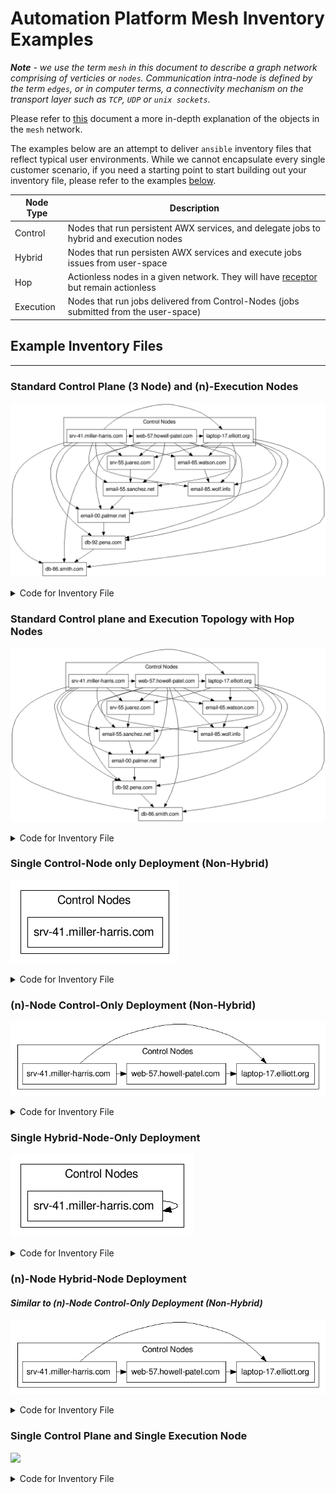 # Automation Platform Mesh Inventory Examples
<b><i>Note</b> - we use the term `mesh` in this document to describe a graph network comprising of verticies or `nodes`. Communication intra-node is defined by the term `edges`, or in computer terms, a connectivity mechanism on the transport layer such as `TCP`, `UDP` or `unix sockets`.</i>

Please refer to [this](./receptor_mesh.md) document a more in-depth explanation of the objects in the `mesh` network. 

The examples below are an attempt to deliver `ansible` inventory files that reflect typical user environments. While we cannot encapsulate every single customer scenario, if you need a starting point to start building out your inventory file, please refer to the examples [below](##Example-Inventory-Files).

| Node Type | Description |
| --------- | ----------- |
| Control | Nodes that run persistent AWX services, and delegate jobs to hybrid and execution nodes|
| Hybrid | Nodes that run persisten AWX services and execute jobs issues from user-space|
| Hop | Actionless nodes in a given network. They will have [receptor](./receptor_mesh.md) but remain actionless |
| Execution | Nodes that run jobs delivered from Control-Nodes (jobs submitted from the user-space) |

## Example Inventory Files
--------------------------

### Standard Control Plane (3 Node) and (n)-Execution Nodes
![](./img/three_node_control_plane_n_execution_nodes.png)
<details>
    <summary>Code for Inventory File</summary>
</details>

### Standard Control plane and Execution Topology with Hop Nodes

![](./img/three_node_control_plane_n_execution_nodes_with_hops.png)
<details>
    <summary>Code for Inventory File</summary>
</details>

### Single Control-Node only Deployment (Non-Hybrid)
![](./img/single_control_node_only.png)
<details>
    <summary>Code for Inventory File</summary>
</details>

### (n)-Node Control-Only Deployment (Non-Hybrid)
![](./img/n_control_nodes_only.png)
<details>
    <summary>Code for Inventory File</summary>
</details>

### Single Hybrid-Node-Only Deployment
![](./img/single_hybrid_node_only.png)
<details>
    <summary>Code for Inventory File</summary>
</details>

### (n)-Node Hybrid-Node Deployment
#### <i>Similar to (n)-Node Control-Only Deployment (Non-Hybrid)</i>
![](./img/n_hybrid_nodes.png)
<details>
    <summary>Code for Inventory File</summary>
</details>

### Single Control Plane and Single Execution Node
![](./img/)
<details>
    <summary>Code for Inventory File</summary>
</details>